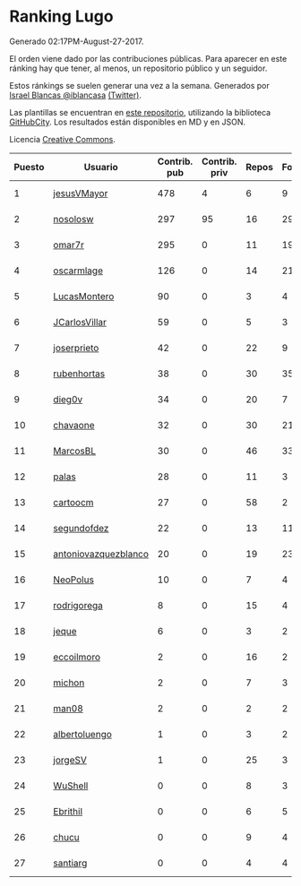 # Ranking Lugo

Generado 02:17PM-August-27-2017.

El orden viene dado por las contribuciones públicas. Para aparecer en este ránking hay que tener, al menos, un repositorio público y un seguidor.

Estos ránkings se suelen generar una vez a la semana. Generados por [Israel Blancas @iblancasa](https://github.com/iblancasa/) [(Twitter)](https://twitter.com/iblancasa).

Las plantillas se encuentran en [este repositorio](https://github.com/iblancasa/GH-Spanish-Ranking), utilizando la biblioteca [GitHubCity](https://github.com/iblancasa/GitHubCity). Los resultados están disponibles en MD y en JSON.

Licencia [Creative Commons](https://creativecommons.org/licenses/by/4.0/).

| Puesto   |  Usuario  | Contrib. pub | Contrib. priv |Repos| Followers | Desde |  Avatar  |
|----------|-----------|--------------|---------------|-----|-----------|-------|----------|
|1|[jesusVMayor](https://github.com/jesusVMayor)|478|4|6|9|2013-09-05|![jesusVMayor](https://avatars1.githubusercontent.com/u/5393537)|
|2|[nosolosw](https://github.com/nosolosw)|297|95|16|29|2011-01-25|![nosolosw](https://avatars3.githubusercontent.com/u/583546)|
|3|[omar7r](https://github.com/omar7r)|295|0|11|19|2011-02-25|![omar7r](https://avatars1.githubusercontent.com/u/637695)|
|4|[oscarmlage](https://github.com/oscarmlage)|126|0|14|21|2009-06-24|![oscarmlage](https://avatars1.githubusercontent.com/u/98542)|
|5|[LucasMontero](https://github.com/LucasMontero)|90|0|3|4|2014-05-29|![LucasMontero](https://avatars3.githubusercontent.com/u/7733283)|
|6|[JCarlosVillar](https://github.com/JCarlosVillar)|59|0|5|3|2016-04-26|![JCarlosVillar](https://avatars2.githubusercontent.com/u/18684495)|
|7|[joserprieto](https://github.com/joserprieto)|42|0|22|9|2011-10-21|![joserprieto](https://avatars1.githubusercontent.com/u/1142233)|
|8|[rubenhortas](https://github.com/rubenhortas)|38|0|30|35|2013-09-02|![rubenhortas](https://avatars1.githubusercontent.com/u/5363817)|
|9|[dieg0v](https://github.com/dieg0v)|34|0|20|7|2011-06-23|![dieg0v](https://avatars0.githubusercontent.com/u/870654)|
|10|[chavaone](https://github.com/chavaone)|32|0|30|21|2011-07-28|![chavaone](https://avatars2.githubusercontent.com/u/944290)|
|11|[MarcosBL](https://github.com/MarcosBL)|30|0|46|33|2010-09-06|![MarcosBL](https://avatars2.githubusercontent.com/u/389801)|
|12|[palas](https://github.com/palas)|28|0|11|3|2011-02-25|![palas](https://avatars1.githubusercontent.com/u/638102)|
|13|[cartoocm](https://github.com/cartoocm)|27|0|58|2|2013-05-22|![cartoocm](https://avatars3.githubusercontent.com/u/4499445)|
|14|[segundofdez](https://github.com/segundofdez)|22|0|13|11|2011-06-25|![segundofdez](https://avatars1.githubusercontent.com/u/875006)|
|15|[antoniovazquezblanco](https://github.com/antoniovazquezblanco)|20|0|19|23|2010-06-13|![antoniovazquezblanco](https://avatars2.githubusercontent.com/u/304193)|
|16|[NeoPolus](https://github.com/NeoPolus)|10|0|7|4|2012-02-04|![NeoPolus](https://avatars2.githubusercontent.com/u/1407768)|
|17|[rodrigorega](https://github.com/rodrigorega)|8|0|15|4|2013-01-31|![rodrigorega](https://avatars1.githubusercontent.com/u/3441785)|
|18|[jeque](https://github.com/jeque)|6|0|3|2|2016-02-08|![jeque](https://avatars2.githubusercontent.com/u/17118706)|
|19|[eccoilmoro](https://github.com/eccoilmoro)|2|0|16|2|2013-01-28|![eccoilmoro](https://avatars2.githubusercontent.com/u/3404161)|
|20|[michon](https://github.com/michon)|2|0|7|3|2009-04-06|![michon](https://avatars0.githubusercontent.com/u/70982)|
|21|[man08](https://github.com/man08)|2|0|2|2|2015-07-07|![man08](https://avatars3.githubusercontent.com/u/13219860)|
|22|[albertoluengo](https://github.com/albertoluengo)|1|0|3|2|2012-08-30|![albertoluengo](https://avatars1.githubusercontent.com/u/2248231)|
|23|[jorgeSV](https://github.com/jorgeSV)|1|0|25|3|2013-04-18|![jorgeSV](https://avatars2.githubusercontent.com/u/4189901)|
|24|[WuShell](https://github.com/WuShell)|0|0|8|3|2011-06-25|![WuShell](https://avatars0.githubusercontent.com/u/875005)|
|25|[Ebrithil](https://github.com/Ebrithil)|0|0|6|5|2008-12-20|![Ebrithil](https://avatars1.githubusercontent.com/u/41769)|
|26|[chucu](https://github.com/chucu)|0|0|9|4|2012-11-15|![chucu](https://avatars3.githubusercontent.com/u/2808398)|
|27|[santiarg](https://github.com/santiarg)|0|0|4|4|2014-05-16|![santiarg](https://avatars2.githubusercontent.com/u/7600476)|
